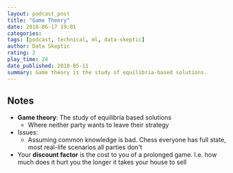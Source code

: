 ```yaml
---
layout: podcast_post
title: "Game Theory"
date: 2018-06-17 19:01
categories:
tags: [podcast, technical, ml, data-skeptic]
author: Data Skeptic
rating: 2
play_time: 24
date_published: 2018-05-11
summary: Game theory is the study of equilibria-based solutions.
---
```


## Notes

* **Game theory**: The study of equilibria based solutions
  * Where neither party wants to leave their strategy
* Issues:
  * Assuming common knowledge is bad. Chess everyone has full state,
    most real-life scenarios all parties don't
* Your **discount factor** is the cost to you of a prolonged game. I.e. how
  much does it hurt you the longer it takes your house to sell

